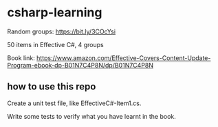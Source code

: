 # csharp-learning

Random groups:
https://bit.ly/3COcYsi

50 items in Effective C#, 4 groups

Book link: https://www.amazon.com/Effective-Covers-Content-Update-Program-ebook-dp-B01N7C4P8N/dp/B01N7C4P8N

## how to use this repo

Create a unit test file, like EffectiveC#-Item1.cs.

Write some tests to verify what you have learnt in the book.